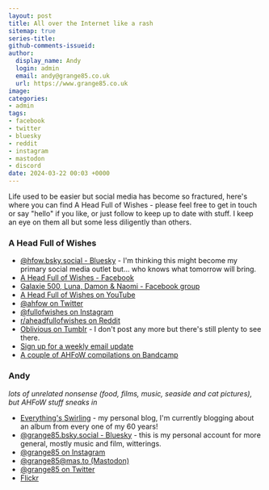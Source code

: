 ```yaml
---
layout: post
title: All over the Internet like a rash
sitemap: true
series-title:
github-comments-issueid:
author:
  display_name: Andy
  login: admin
  email: andy@grange85.co.uk
  url: https://www.grange85.co.uk
image:
categories:
- admin
tags:
- facebook
- twitter
- bluesky
- reddit
- instagram
- mastodon
- discord
date: 2024-03-22 00:03 +0000
---
```

Life used to be easier but social media has become so fractured, here's where you can find A Head Full of Wishes - please feel free to get in touch or say "hello" if you like, or just follow to keep up to date with stuff. I keep an eye on them all but some less diligently than others.

### A Head Full of Wishes

 - [@hfow.bsky.social - Bluesky](https://bsky.app/profile/ahfow.bsky.social) - I'm thinking this might become my primary social media outlet but... who knows what tomorrow will bring.
 - [A Head Full of Wishes - Facebook](https://www.facebook.com/fullofwishes)
 - [Galaxie 500, Luna, Damon & Naomi - Facebook group](https://www.facebook.com/groups/aheadfullofwishes)
 - [A Head Full of Wishes on YouTube](https://www.youtube.com/@ahfow) 
 - [@ahfow on Twitter](https://twitter.com/ahfow)
 - [@fullofwishes on Instagram](https://www.instagram.com/fullofwishes/)
 - [r/aheadfullofwishes on Reddit](https://www.reddit.com/r/aheadfullofwishes/)
 - [Oblivious on Tumblr](https://oblivious.fullofwishes.co.uk/) - I don't post any more but there's still plenty to see there.
 - [Sign up for a weekly email update](http://eepurl.com/hvmzyH)
 - [A couple of AHFoW compilations on Bandcamp](https://aheadfullofwishes.bandcamp.com/)

### Andy
_lots of unrelated nonsense (food, films, music, seaside and cat pictures), but AHFoW stuff sneaks in_

 - [Everything's Swirling](https://www.grange85.co.uk/swirling/) - my personal blog, I'm currently blogging about an album from every one of my 60 years!
 - [@grange85.bsky.social - Bluesky](https://bsky.app/profile/grange85.bsky.social) - this is my personal account for more general, mostly music and film, witterings.
 - [@grange85 on Instagram](https://www.instagram.com/grange85/)
 - [@grange85@mas.to (Mastodon)](https://mas.to/@grange85/)
 - [@grange85 on Twitter](https://twitter.com/grange85)
 - [Flickr](https://www.flickr.com/photos/grange85/)

